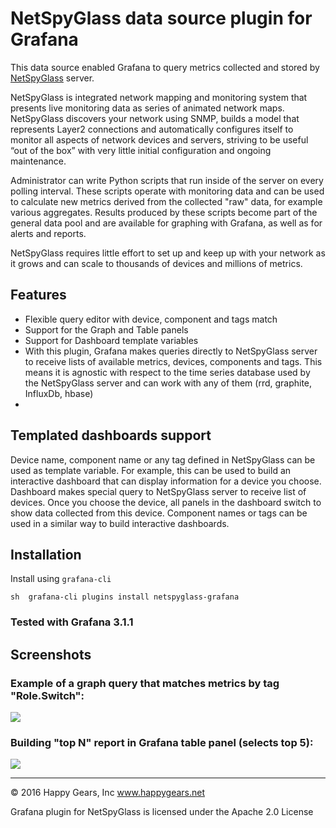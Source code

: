 # NetSpyGlass data source plugin for Grafana 

This data source enabled Grafana to query metrics collected and stored
by [NetSpyGlass](http://www.happygears.net) server.

NetSpyGlass is integrated network mapping and monitoring system that presents live monitoring 
data as series of animated network maps. NetSpyGlass discovers your network using SNMP,
builds a model that represents Layer2 connections and automatically configures itself to 
monitor all aspects of network devices and servers, striving to be useful “out of the box” 
with very little initial configuration and ongoing maintenance. 

Administrator can write Python scripts that run inside of the server
on every polling interval. These scripts operate with monitoring
data and can be used to calculate new metrics derived from the collected "raw" data,
for example various aggregates. Results produced by these scripts become
part of the general data pool and are available for graphing with
Grafana, as well as for alerts and reports.

NetSpyGlass requires little effort to set up and keep up with your network 
as it grows and can scale to thousands of devices and millions of metrics.


## Features

  - Flexible query editor with device, component and tags match
  - Support for the Graph and Table panels
  - Support for Dashboard template variables
  - With this plugin, Grafana makes queries directly to NetSpyGlass
    server to receive lists of available metrics, devices, components
    and tags. This means it is agnostic with respect to the time series
    database used by the NetSpyGlass server and can work with any of 
    them (rrd, graphite, InfluxDb, hbase)
  - 

## Templated dashboards support

Device name, component name or any tag defined in NetSpyGlass can be used
as template variable. For example, this can be used to build an interactive 
dashboard that can display information for a device you choose. Dashboard
makes special query to NetSpyGlass server to receive list of devices. Once
you choose the device, all panels in the dashboard switch to show data
collected from this device. Component names or tags can be used in a similar
way to build interactive dashboards.

## Installation

Install using `grafana-cli`

    sh  grafana-cli plugins install netspyglass-grafana

### Tested with Grafana 3.1.1

## Screenshots

### Example of a graph query that matches metrics by tag "Role.Switch":

<img src="https://raw.githubusercontent.com/happygears/netspyglass-grafana/master/doc/screenshots/graph_query_with_tag_match_annotated.png">

### Building "top N" report in Grafana table panel (selects top 5):

<img src="https://raw.githubusercontent.com/happygears/netspyglass-grafana/master/doc/screenshots/top_n_table_panel_editor_annotated.png">

---
:copyright: 2016 Happy Gears, Inc  www.happygears.net

Grafana plugin for NetSpyGlass is licensed under the Apache 2.0 License
